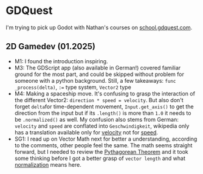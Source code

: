# GDQuest

I'm trying to pick up Godot with Nathan's courses on [school.gdquest.com](https://school.gdquest.com).

## 2D Gamedev (01.2025)

- M1: I found the introduction inspiring.
- M3: The GDScript app (also available in German!) covered familiar ground for the most part, and could be skipped without problem for someone with a python background. Still, a few takeaways: `func _process(delta)`, `:=` type system, `Vector2` type
- M4: Making a spaceship move. It's confusing to grasp the interaction of the different Vector2: `direction * speed = velocity`. But also don't forget `delta`for time-dependent movement, `Input.get_axis()` to get the direction from the input but if its `.length()` is more than `1.0` it needs to be `.normalized()` as well. My confusion also stems from German: `velocity` and `speed` are conflated into `Geschwindigkeit`, wikipedia only has a translation available only for [velocity](https://de.wikipedia.org/wiki/Geschwindigkeit) not for [speed](https://en.wikipeida.org/wiki/Speed).
- SG1: I read up on Vector Math next for better a understanding, according to the comments, other people feel the same. The math seems straight forward, but I needed to review the [Pythagorean Theorem](https://en.wikipedia.org/wiki/Pythagorean_theorem) and it took some thinking before I got a better grasp of `vector length` and what [normalization](SG1%20Vector%20Math/normalizing-vector.png) means here.

